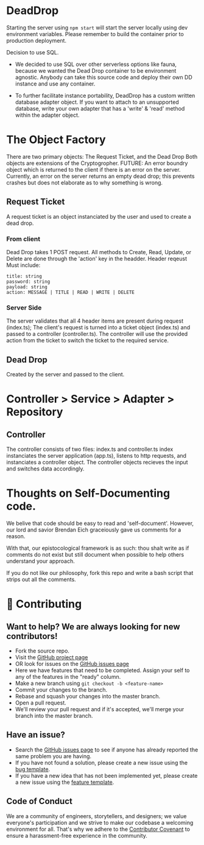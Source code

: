 # DeadDrop

Starting the server using `npm start` will start the server locally using dev environment variables. 
Please remember to build the container prior to production deployment. 

Decision to use SQL.
- We decided to use SQL over other serverless options like fauna, because we wanted the Dead Drop container to be environment agnostic. Anybody can take this source code and deploy their own DD instance and use any container.

- To further facilitate instance portability, DeadDrop has a custom written database adapter object. If you want to attach to an unsupported database, write your own adapter that has a 'write' & 'read' method within the adapter object.

# The Object Factory
There are two primary objects: The Request Ticket, and the Dead Drop
Both objects are extensions of the Cryptogropher.
FUTURE: An error boundry object which is returned to the client if there is an error on the server. Currently, an error on the server returns an empty dead drop; this prevents crashes but does not elaborate as to why something is wrong. 


## Request Ticket
A request ticket is an object instanciated by the user and used to create a dead drop. 
### From client
Dead Drop takes 1 POST request.
All methods to Create, Read, Update, or Delete are done through the 'action' key in the headder.
Header reqeust Must include:
```
title: string
password: string
payload: string
action: MESSAGE | TITLE | READ | WRITE | DELETE
```

### Server Side
The server validates that all 4 header items are present during request (index.ts);
The client's request is turned into a ticket object (index.ts) and passed to a controller (controller.ts).
The controller will use the provided action from the ticket to switch the ticket to the required service.


## Dead Drop
Created by the server and passed to the client.
# Controller > Service > Adapter > Repository
## Controller
The controller consists of two files: index.ts and controller.ts
index instanciates the server application (app.ts), listens to http requests, and instanciates a controller object.
The controller objects recieves the input and switches data accordingly.





# Thoughts on Self-Documenting code.
We belive that code should be easy to read and 'self-document'. However, our lord and savior Brendan Eich graceiously gave us comments for a reason.

With that, our epistocological framework is as such: thou shalt write as if comments do not exist but still document when possible to help others understand your approach.

If you do not like our philosophy, fork this repo and write a bash script that strips out all the comments.



# 🛂 Contributing
## Want to help? We are always looking for new contributors!
- Fork the source repo.
- Visit the [GitHub project page](https://github.com/orgs/Artemis-Holdings/projects/3)
- OR look for issues on the [GitHub issues page](https://github.com/Artemis-Holdings/dead-drop/issues)
- Here we have features that need to be completed. Assign your self to any of the features in the "ready" column.
- Make a new branch using `git checkout -b <feature-name>`
- Commit your changes to the branch.
- Rebase and squash your changes into the master branch.
- Open a pull request.
- We'll review your pull request and if it's accepted, we'll merge your branch into the master branch.

## Have an issue?
- Search the [GitHub issues page](https://github.com/Artemis-Holdings/dead-drop/issues) to see if anyone has already reported the same problem you are having.
- If you have not found a solution, please create a new issue using the [bug template](https://github.com/TheMagicNacho/Silmarillion/issues/new?assignees=&labels=&template=bug_report.md&title=).
- If you have a new idea that has not been implemented yet, please create a new issue using the [feature template](https://github.com/TheMagicNacho/Silmarillion/issues/new?assignees=&labels=&template=feature_request.md&title=).

## Code of Conduct
We are a community of engineers, storytellers, and designers; we value everyone's participation and we strive to make our codebase a welcoming environment for all.
That's why we adhere to the [Contributor Covenant](https://www.contributor-covenant.org/) to ensure a harassment-free experience in the community. 